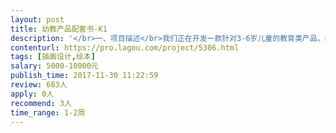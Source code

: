 ```yaml
---                
layout: post       
title: 幼教产品配套书-K1           
description: '</br>一、项目描述</br>我们正在开发一款针对3-6岁儿童的教育类产品，内容涵盖孩子学习的方方面面，比如数学、英语、识字等等。产品需要配套的书籍。书籍不是绘本，更多的是一个一个的知识点。一本书包含40页的内容。</br> </br>二、主要工作</br>插画师根据内容要求绘制书中内容，包括每一页所表现的场景和元素。为保证统一性，人物形象、动物形象和场景的画风请严格按照我方提供的样稿执行。</br> </br>三、人员要求</br>擅长儿童卡通风格的插画师，特别是幼儿园阶段的插画风格，制作过“儿童读物”和“低龄儿童游戏”者优先。因为周期紧、任务重，我们倾向与不同的插画师或团队来完成此次工作。</br> </br>四、工作量</br>1.所有工作从今日起到12月10号止。</br>2.所有制作文件均为成品文件。（需绘制+排版，可以直接印刷）</br>'     
contenturl: https://pro.lagou.com/project/5306.html      
tags: [插画设计,绘本]            
salary: 5000-10000元          
publish_time: 2017-11-30 11:22:59         
review: 683人                   
apply: 0人                   
recommend: 3人                   
time_range: 1-2周              
---                 
```

